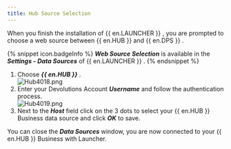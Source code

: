 ```yaml
---
title: Hub Source Selection
---
```

When you finish the installation of {{ en.LAUNCHER }} , you are prompted to choose a web source between {{ en.HUB }} and {{ en.DPS }} .  

{% snippet icon.badgeInfo %} 
***Web Source Selection*** is available in the ***Settings - Data Sources*** of {{ en.LAUNCHER }} . 
{% endsnippet %}
 
1. Choose ***{{ en.HUB }}*** .  
![Hub4018.png](/img/en/hub/Hub4018.png) 
1. Enter your Devolutions Account ***Username*** and follow the authentication process.  
![Hub4019.png](/img/en/hub/Hub4019.png) 
1. Next to the ***Host*** field click on the 3 dots to select your {{ en.HUB }} Business data source and click ***OK*** to save.  

You can close the ***Data Sources*** window, you are now connected to your {{ en.HUB }} Business with Launcher.  


